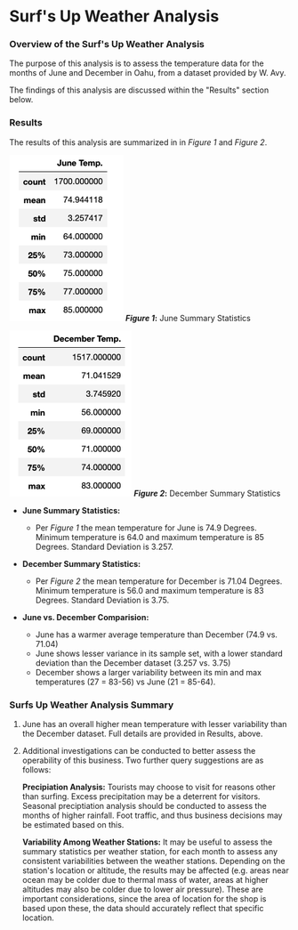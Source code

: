 # Surf's Up Weather Analysis

### **Overview of the Surf's Up Weather Analysis**
The purpose of this analysis is to assess the temperature data for the months of June and December in Oahu, from a dataset provided by W. Avy.

The findings of this analysis are discussed within the "Results" section below.


### **Results**

The results of this analysis are summarized in in *Figure 1* and *Figure 2*.

![Figure 1](https://github.com/CR-HSDC/surfs_up/blob/main/resources/Figure1_.png)
**_Figure 1_:** June Summary Statistics

![Figure 1](https://github.com/CR-HSDC/surfs_up/blob/main/resources/Figure2.png)
**_Figure 2_:** December Summary Statistics

 * **June Summary Statistics:**
  	* Per *Figure 1*  the mean temperature for June is 74.9 Degrees. Minimum temperature is 64.0 and maximum temperature is 85 Degrees. Standard Deviation is 3.257.
  
 * **December Summary Statistics:**
  	* Per *Figure 2*  the mean temperature for December is 71.04 Degrees. Minimum temperature is 56.0 and maximum temperature is 83 Degrees. Standard Deviation is 3.75.

 * **June vs. December Comparision:**
  	* June has a warmer average temperature than December (74.9 vs. 71.04)
  	* June shows lesser variance in its sample set, with a lower standard deviation than the December dataset (3.257 vs. 3.75)
  	* December shows a larger variability between its min and max temperatures (27 = 83-56) vs June (21 = 85-64).
 

### **Surfs Up Weather Analysis Summary**

1. June has an overall higher mean temperature with lesser variability than the December dataset. Full details are provided in Results, above.

2. Additional investigations can be conducted to better assess the operability of this business. Two further query suggestions are as follows:

	**Precipiation Analysis:**
Tourists may choose to visit for reasons other than surfing. Excess precipitation may be a deterrent for visitors. Seasonal preciptiation analysis should be conducted to assess the months of higher rainfall. Foot traffic, and thus business decisions may be estimated based on this.

	**Variability Among Weather Stations:**
It may be useful to assess the summary statistics per weather station, for each month to assess any consistent variabilities between the weather stations. Depending on the station's location or altitude, the results may be affected (e.g. areas near ocean may be colder due to thermal mass of water, areas at higher altitudes may also be colder due to lower air pressure). These are important considerations, since the area of location for the shop is based upon these, the data should accurately reflect that specific location.
	




